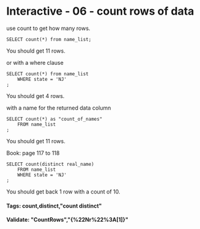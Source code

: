 


<style>
.pagebreak { page-break-before: always; }
.half { height: 200px; }
</style>








# Interactive - 06 - count rows of data

use count to get how many rows.

```
SELECT count(*) from name_list;

```

You should get 11 rows.

or with a where clause

```
SELECT count(*) from name_list
	WHERE state = 'NJ'
;

```

You should get 4 rows.

with a name for the returned data column

```
SELECT count(*) as "count_of_names"
	FROM name_list
;

```

You should get 11 rows.

Book: page 117 to 118

``` 
SELECT count(distinct real_name) 
	FROM name_list
	WHERE state = 'NJ'
;

```

You should get back 1 row with a count of 10.

#### Tags: count,distinct,"count distinct"

#### Validate: "CountRows","{%22Nr%22%3A[1]}"

